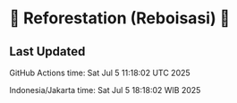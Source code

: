 
# 🌳 Reforestation (Reboisasi) 🌲

## Last Updated

GitHub Actions time: Sat Jul  5 11:18:02 UTC 2025

Indonesia/Jakarta time: Sat Jul  5 18:18:02 WIB 2025
